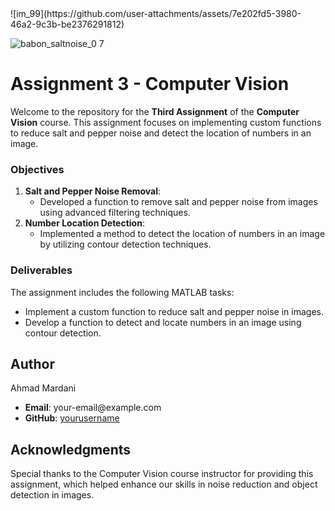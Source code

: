 <!DOCTYPE html>![im_99](https://github.com/user-attachments/assets/7e202fd5-3980-46a2-9c3b-be2376291812)
![babon_saltnoise_0 7](https://github.com/user-attachments/assets/d3f370f1-8132-4748-bce2-86e6f2cac6bb)

<html lang="en">
<head>
<meta charset="UTF-8">
<meta name="viewport" content="width=device-width, initial-scale=1.0">
<title>Assignment 3 - Computer Vision</title>
</head>
<body>
<h1>Assignment 3 - Computer Vision</h1>
<p>Welcome to the repository for the <strong>Third Assignment</strong> of the <strong>Computer Vision</strong> course. This assignment focuses on implementing custom functions to reduce salt and pepper noise and detect the location of numbers in an image.</p>

<h3>Objectives</h3>
<ol>
<li><strong>Salt and Pepper Noise Removal</strong>:
<ul>
<li>Developed a function to remove salt and pepper noise from images using advanced filtering techniques.</li>
</ul>
</li>
<li><strong>Number Location Detection</strong>:
<ul>
<li>Implemented a method to detect the location of numbers in an image by utilizing contour detection techniques.</li>
</ul>
</li>
</ol>

<h3>Deliverables</h3>
<p>The assignment includes the following MATLAB tasks:</p>
<ul>
<li>Implement a custom function to reduce salt and pepper noise in images.</li>
<li>Develop a function to detect and locate numbers in an image using contour detection.</li>
</ul>

<h2>Author</h2>
<p>Ahmad Mardani</p>
<ul>
<li><strong>Email</strong>: your-email@example.com</li>
<li><strong>GitHub</strong>: <a href="https://github.com/yourusername">yourusername</a></li>
</ul>

<h2>Acknowledgments</h2>
<p>Special thanks to the Computer Vision course instructor for providing this assignment, which helped enhance our skills in noise reduction and object detection in images.</p>
</body>
</html>
